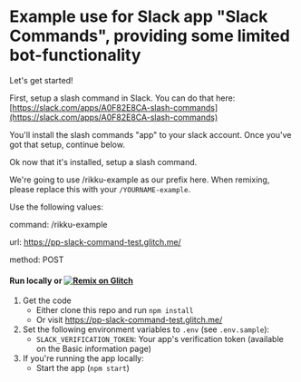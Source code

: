 # Example use for Slack app "Slack Commands", providing some limited bot-functionality
Let's get started!

First, setup a slash command in Slack. You can do that here: [https://slack.com/apps/A0F82E8CA-slash-commands](https://slack.com/apps/A0F82E8CA-slash-commands)

You'll install the slash commands "app" to your slack account. Once you've got that setup, continue below.

Ok now that it's installed, setup a slash command.

We're going to use /rikku-example as our prefix here. 
When remixing, please replace this with your `/YOURNAME-example`. 

Use the following values:

command: /rikku-example

url: https://pp-slack-command-test.glitch.me/

method: POST

#### Run locally or [![Remix on Glitch](https://cdn.glitch.com/2703baf2-b643-4da7-ab91-7ee2a2d00b5b%2Fremix-button.svg)](https://glitch.com/edit/#!/remix/pp-slack-command-test)
1. Get the code
    * Either clone this repo and run `npm install`
    * Or visit https://pp-slack-command-test.glitch.me/
2. Set the following environment variables to `.env` (see `.env.sample`):
    * `SLACK_VERIFICATION_TOKEN`: Your app's verification token (available on the Basic information page)
3. If you're running the app locally:
    * Start the app (`npm start`)
